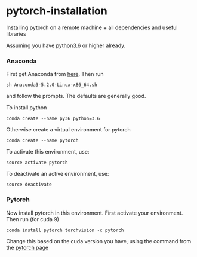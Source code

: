 # pytorch-installation
Installing pytorch on a remote machine + all dependencies and useful libraries 

Assuming you have python3.6 or higher already. 

### Anaconda 

First get Anaconda from [here](https://www.anaconda.com/download/#linux). 
Then run 
``` 
sh Anaconda3-5.2.0-Linux-x86_64.sh 
```

and follow the prompts. The defaults are generally good.


To install python 

```
conda create --name py36 python=3.6
```

Otherwise create a virtual environment for pytorch 

```
conda create --name pytorch 
```
To activate this environment, use:

 ```
source activate pytorch
```

To deactivate an active environment, use:
 ```
 source deactivate
 ```
 
 ### Pytorch
 Now install pytorch in this environment. First activate your environment. Then run (for cuda 9) 
 
 ```
 conda install pytorch torchvision -c pytorch
 ``` 
 Change this based on the cuda version you have, using the command from the [pytorch page](https://pytorch.org/get-started/locally/#anaconda)
 
